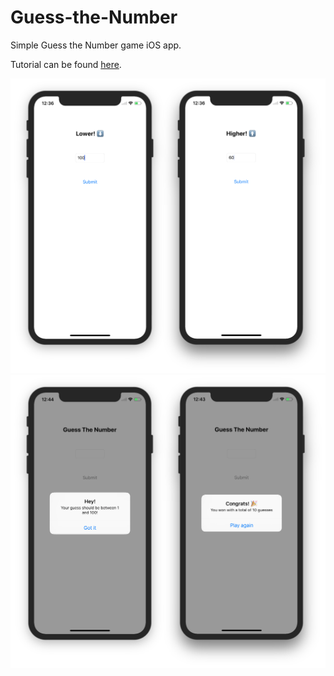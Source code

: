 # Guess-the-Number
Simple Guess the Number game iOS app.

Tutorial can be found [here](https://gtios.club/guess-the-number-part-1/).

<p align="center">
    <img src="screenshots/lowerhigher.png" width=600px/>
    <img src="screenshots/alerts.png" width=600px/>
</p>

